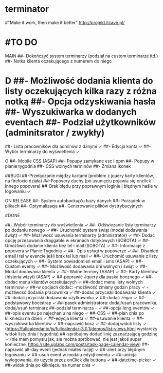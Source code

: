 # terminator
#"Make it work, then make it better"
http://projekt.itcave.pl/

#TO DO
==============================
MAIN
##- Dokończyć system terminarzy (podział na custom terminarze itd.)
##- Notka klienta oczekującego z numerem do niego

D
##- Możliwość dodania klienta do listy oczekujących kilka razy z różna notką
##- Opcja odzyskiwania hasła
##- Wyszukiwarka w dodanych eventach
##- Podział użytkowników (adminitsrator / zwykły)
=======
##- Lista pracowników dla adminów z danymi ✓
##- Edycja konta ✓
##- Wybór terminarzy do wyświetlenia ✓

O
##- Mobile CSS (ASAP)
##- Popupy zamykane esc i ppm
##- Popupy w planie tygodnia
##- CSS wolnych terminów
##- Zmiana ikonek

##BUGI
##-Przełączanie między kartami (problem z jquery karty klientów, na firefoxie działa)
##-Popovery duchy (po usunięciu pojawia się onclick innego popovera)
##-Brak błędu przy poprawnym loginie i błędnym haśle w logowaniu ✓

ON RELEASE
##- System autobackup'u bazy danych
##- Porządek w plikach
##- Optymalizacja
##- Generowanie plików dystrybucyjnych

#DONE

##- Wybór terminarzy do wyświetlenia ✓
##- Odświezanie listy terminarzy po dodaniu nowego ✓
##- Uruchomić system świąt (modal dodawania świąt) ✓
##- Możliwość usuwania terminarzy (administrator) ✓
##- Dodać opcję przesuwania draggable w ekranach dotykowych (SOBOTA) ✓
##- Umożliwić dodanie klienta bez tel i mail (SOBOTA) ✓
##- Informacje z popovera w Planie Tygodnia ✓
##- Opis usługi w popoverze ✓
##- Disabled email i tel w evencie jeśli brak tel lub mail ✓
##- Uruchomić usuwanie z listy oczekujących ✓
##- System powiadomień email i sms (ASAP) ✓
##- Custom eventy ✓
##- Możliwość dodawania dni wolnych i świąt ✓
##- Modal dodawania klienta ✓
##- Wolne terminy (ASAP) ✓
##- Karty klientów (historia wizyt) (ASAP) ✓
##-poprawić Jquery dla paska bocznego ✓
##-dodac menu klientów oczekujacych ✓
##-dodać menu listy wolnych terminow ✓
##-w opcjach dodać:
-możliwość zmiany godzin pracy ✓
-możliwość dodania pracownika ✓
##-dodać przyciski dodawania klienta ✓
##-dodać przyciski dodawania użytkownika ✓
##-dodać zegar ✓
##-podstawowy bootstrap ✓
##-pasek administratora: dodaj/usuń pracownika, dodaj/usuń terminarz
##-podział terminarza - ✓
##-opcja long eventów ✓
##-opis eventu po najechaniu na niego ✓
##-CSS ✓
##-plan dnia po kliknieciu na dzień ✓
##-edycja klienta ✓
##-usuwanie klienta ✓
##-wyszukiwarka klientów ✓
##-naprawić kosz ✓
##-dodaj widok listy ✓
(https://fullcalendar.io/js/fullcalendar-3.0.1/demos/list-views.html wystarczy widok listy dnia i tygodnia)
##-spróbujmy dodać linię zaznaczającą godzinę ✓
(nie mam pomysłu jak, ale można spróbować, nie jest jakoś super konieczne, https://site.uplabs.com/posts/task-page-calendar-view)
##-naprawić all-day event (jednak miałeś rację) ✓
##-alert przy błędnym logowaniu ✓
##-usuń event w modalu edycji eventu ✓
##-unkcja wylogowania, do użycia przez onClick dla buttona ✓
##-datetime-picker ✓
##-widok dnia po kliknięciu na numer dnia ✓

